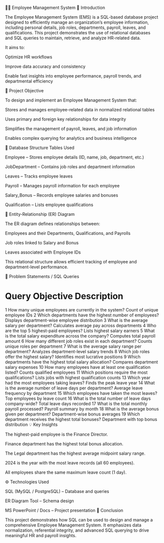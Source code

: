 
👨‍💼 Employee Management System
📖 Introduction

The Employee Management System (EMS) is a SQL-based database project designed to efficiently manage an organization’s employee information, including personal details, job roles, departments, payroll, leaves, and qualifications.
This project demonstrates the use of relational databases and SQL queries to maintain, retrieve, and analyze HR-related data.

It aims to:

Optimize HR workflows

Improve data accuracy and consistency

Enable fast insights into employee performance, payroll trends, and departmental efficiency

🎯 Project Objective

To design and implement an Employee Management System that:

Stores and manages employee-related data in normalized relational tables

Uses primary and foreign key relationships for data integrity

Simplifies the management of payroll, leaves, and job information

Enables complex querying for analytics and business intelligence

🧩 Database Structure
Tables Used

Employee – Stores employee details (ID, name, job, department, etc.)

JobDepartment – Contains job roles and department information

Leaves – Tracks employee leaves

Payroll – Manages payroll information for each employee

Salary_Bonus – Records employee salaries and bonuses

Qualification – Lists employee qualifications

🧠 Entity-Relationship (ER) Diagram

The ER diagram defines relationships between:

Employees and their Departments, Qualifications, and Payrolls

Job roles linked to Salary and Bonus

Leaves associated with Employee IDs

This relational structure allows efficient tracking of employee and department-level performance.

🧮 Problem Statements / SQL Queries
#	Query Objective	Description
1	How many unique employees are currently in the system?	Count of unique employee IDs
2	Which departments have the highest number of employees?	Displays department-wise employee distribution
3	What is the average salary per department?	Calculates average pay across departments
4	Who are the top 5 highest-paid employees?	Lists highest salary earners
5	What is the total salary expenditure across the company?	Computes total payroll amount
6	How many different job roles exist in each department?	Counts unique roles per department
7	What is the average salary range per department?	Analyzes department-level salary trends
8	Which job roles offer the highest salary?	Identifies most lucrative positions
9	Which departments have the highest total salary allocation?	Compares department salary expenses
10	How many employees have at least one qualification listed?	Counts qualified employees
11	Which positions require the most qualifications?	Lists jobs with highest qualification counts
13	Which year had the most employees taking leaves?	Finds the peak leave year
14	What is the average number of leave days per department?	Average leave frequency by department
15	Which employees have taken the most leaves?	Top employees by leave count
16	What is the total number of leave days company-wide?	Total leave days recorded
17	What is the total monthly payroll processed?	Payroll summary by month
18	What is the average bonus given per department?	Department-wise bonus averages
19	Which department receives the highest total bonuses?	Department with top bonus distribution
💡 Key Insights

The highest-paid employee is the Finance Director.

Finance department has the highest total bonus allocation.

The Legal department has the highest average midpoint salary range.

2024 is the year with the most leave records (all 60 employees).

All employees share the same maximum leave count (1 day).

⚙️ Technologies Used

SQL (MySQL / PostgreSQL) – Database and queries

ER Diagram Tool – Schema design

MS PowerPoint / Docs – Project presentation
🏁 Conclusion

This project demonstrates how SQL can be used to design and manage a comprehensive Employee Management System.
It emphasizes data normalization, referential integrity, and advanced SQL querying to drive meaningful HR and payroll insights.

